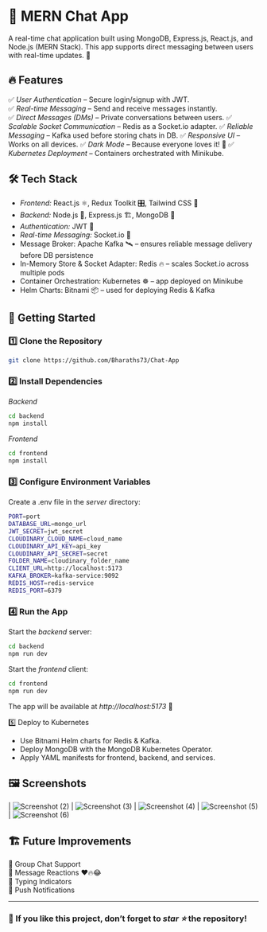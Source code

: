 # 💬 MERN Chat App  

A real-time chat application built using MongoDB, Express.js, React.js, and Node.js (MERN Stack). This app supports direct messaging between users with real-time updates. 🚀  

## 🔥 Features  

✅ *User Authentication* – Secure login/signup with JWT.  
✅ *Real-time Messaging* – Send and receive messages instantly.  
✅ *Direct Messages (DMs)* – Private conversations between users.
✅ *Scalable Socket Communication* – Redis as a Socket.io adapter.
✅ *Reliable Messaging* – Kafka used before storing chats in DB.
✅ *Responsive UI* – Works on all devices. 
✅ *Dark Mode* – Because everyone loves it! 🌙 
✅ *Kubernetes Deployment* – Containers orchestrated with Minikube.

## 🛠 Tech Stack  

- *Frontend:* React.js ⚛, Redux Toolkit 🎛, Tailwind CSS 🎨  
- *Backend:* Node.js 🚀, Express.js 🏗, MongoDB 🍃  
- *Authentication:* JWT 🔐  
- *Real-time Messaging:* Socket.io 🔄
- Message Broker: Apache Kafka 🛰 – ensures reliable message delivery before DB persistence
- In-Memory Store & Socket Adapter: Redis 🔥 – scales Socket.io across multiple pods
- Container Orchestration: Kubernetes ☸️ – app deployed on Minikube
- Helm Charts: Bitnami 📦 – used for deploying Redis & Kafka

## 🚀 Getting Started  

### 1️⃣ Clone the Repository  
```bash
git clone https://github.com/Bharaths73/Chat-App
```


### 2️⃣ Install Dependencies  
*Backend*  
```bash
cd backend
npm install
```

*Frontend*  
```bash
cd frontend
npm install
```


### 3️⃣ Configure Environment Variables  
Create a .env file in the *server* directory:  
```bash
PORT=port
DATABASE_URL=mongo_url
JWT_SECRET=jwt_secret
CLOUDINARY_CLOUD_NAME=cloud_name
CLOUDINARY_API_KEY=api_key
CLOUDINARY_API_SECRET=secret
FOLDER_NAME=cloudinary_folder_name
CLIENT_URL=http://localhost:5173
KAFKA_BROKER=kafka-service:9092
REDIS_HOST=redis-service
REDIS_PORT=6379
```

### 4️⃣ Run the App  
Start the *backend* server:  
```bash
cd backend
npm run dev
```

Start the *frontend* client:  
```bash
cd frontend
npm run dev
```


The app will be available at *http://localhost:5173* 🎉  

5️⃣ Deploy to Kubernetes

- Use Bitnami Helm charts for Redis & Kafka.
- Deploy MongoDB with the MongoDB Kubernetes Operator.
- Apply YAML manifests for frontend, backend, and services.

## 🖼 Screenshots  

| ![Screenshot (2)](https://github.com/user-attachments/assets/e3974c81-e94f-41bd-8b8c-d6a9d9873049) | ![Screenshot (3)](https://github.com/user-attachments/assets/69c68b4f-d05f-4bbb-98dd-f4d91fd7bd83) | ![Screenshot (4)](https://github.com/user-attachments/assets/bbb38e8d-3d58-4084-a17e-28bd5e6ff702) | 
![Screenshot (5)](https://github.com/user-attachments/assets/3b79de45-3fe0-4a5e-af28-ffb28f9450b6) | ![Screenshot (6)](https://github.com/user-attachments/assets/dc49ba33-3b55-427c-9a6e-62491b44052a)

## 🏗 Future Improvements  

🔹 Group Chat Support  
🔹 Message Reactions ❤🔥😂  
🔹 Typing Indicators  
🔹 Push Notifications   

---

### 🌟 If you like this project, don’t forget to *star ⭐* the repository!
